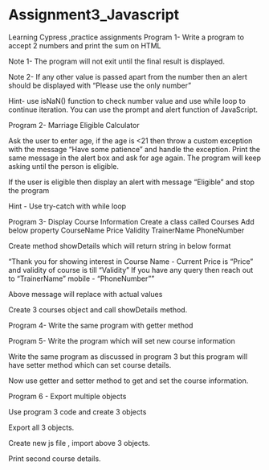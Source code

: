 # Assignment3_Javascript
Learning Cypress ,practice assignments
Program 1-  Write a program to accept 2 numbers and print the sum on HTML

Note 1- The program will not exit until the final result is displayed.

Note 2- If any other value is passed apart from the number then an alert should be displayed with “Please use the only number”

Hint- use isNaN() function to check number value and use while loop to continue iteration. You can use the prompt and alert function of JavaScript.

Program 2- Marriage Eligible Calculator 

Ask the user to enter age, if the age is <21 then throw a custom exception with the message “Have some patience” and handle the exception. Print the same message in the alert box and ask for age again.
The program will keep asking until the person is eligible. 

If the user is eligible then display an alert with message “Eligible” and stop the program


Hint - Use try-catch with while loop

Program 3- Display Course Information
Create a class called Courses
Add below property
	CourseName
	Price
	Validity
	TrainerName
	PhoneNumber

Create method showDetails which will return string in below format

“Thank you for showing interest in Course Name - Current Price is  “Price” and validity of course is till  “Validity” If you have any query then reach out to “TrainerName” mobile - “PhoneNumber””

Above message will replace with actual values 

Create 3 courses object and call showDetails method.

Program 4- Write the same program with getter method

Program 5- Write the program which will set new course information

Write the same program as discussed in program 3 but this program will have setter method which can set course details.

Now use getter and setter method to get and set the course information.

Program 6 - Export multiple objects

Use program 3 code and create 3 objects

Export all 3 objects.

Create new js file , import above 3 objects.

Print second course details.

 


 

